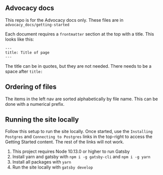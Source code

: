## Advocacy docs
This repo is for the Advocacy docs only. These files are in `advocacy_docs/getting-started`

Each document requires a `frontmatter` section at the top with a title. This looks like this:
```
---
title: Title of page
---
```

The title can be in quotes, but they are not needed. There needs to be a space after `title:`

## Ordering of files

The items in the left nav are sorted alphabetically by file name. This can be done with a numerical prefix.

## Running the site locally

Follow this setup to run the site locally. Once started, use the `Installing Postgres` and `Connecting to Postgres` links in the top-right to access the Getting Started content. The rest of the links will not work.

1. This project requires Node 10.13.0 or higher to run Gatsby
2. Install yarn and gatsby with `npm i -g gatsby-cli` and `npm i -g yarn`
3. Install all packages with `yarn`
4. Run the site locally with `gatsby develop`

